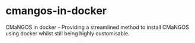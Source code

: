# cmangos-in-docker
CMaNGOS in docker - Providing a streamlined method to install CMaNGOS using docker whilst still being highly customisable.
